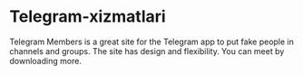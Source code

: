 # Telegram-xizmatlari
Telegram Members is a great site for the Telegram app to put fake people in channels and groups. The site has design and flexibility. You can meet by downloading more.
